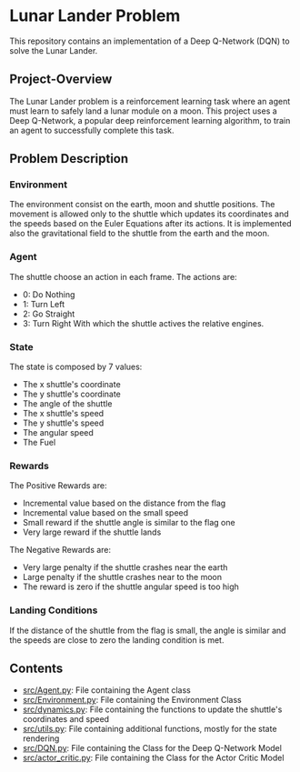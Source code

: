# Lunar Lander Problem
This repository contains an implementation of a Deep Q-Network (DQN) to solve the Lunar Lander.

## Project-Overview
The Lunar Lander problem is a reinforcement learning task where an agent must learn to safely land a lunar module on a moon. 
This project uses a Deep Q-Network, a popular deep reinforcement learning algorithm, to train an agent to successfully complete this task.

## Problem Description
### Environment
The environment consist on the earth, moon and shuttle positions.
The movement is allowed only to the shuttle which updates its coordinates and the speeds based on the Euler Equations after its actions.
It is implemented also the gravitational field to the shuttle from the earth and the moon.

### Agent
The shuttle choose an action in each frame. The actions are:
- 0: Do Nothing
- 1: Turn Left
- 2: Go Straight
- 3: Turn Right
With which the shuttle actives the relative engines.

### State
The state is composed by 7 values:
- The x shuttle's coordinate
- The y shuttle's coordinate
- The angle of the shuttle
- The x shuttle's speed
- The y shuttle's speed
- The angular speed
- The Fuel

### Rewards
The Positive Rewards are:
- Incremental value based on the distance from the flag
- Incremental value based on the small speed
- Small reward if the shuttle angle is similar to the flag one
- Very large reward if the shuttle lands

The Negative Rewards are:
- Very large penalty if the shuttle crashes near the earth
- Large penalty if the shuttle crashes near to the moon
- The reward is zero if the shuttle angular speed is too high

### Landing Conditions
If the distance of the shuttle from the flag is small, the angle is similar and the speeds are close to zero the landing condition is met.

## Contents
- [src/Agent.py](https://github.com/Nefasto1/Reinforcement-Learning-Project/blob/main/src/Agent.py): File containing the Agent class
- [src/Environment.py](https://github.com/Nefasto1/Reinforcement-Learning-Project/blob/main/src/Environment.py): File containing the Environment Class
- [src/dynamics.py](https://github.com/Nefasto1/Reinforcement-Learning-Project/blob/main/src/dynamics.py): File containing the functions to update the shuttle's coordinates and speed
- [src/utils.py](https://github.com/Nefasto1/Reinforcement-Learning-Project/blob/main/src/utils.py): File containing additional functions, mostly for the state rendering
- [src/DQN.py](https://github.com/Nefasto1/Reinforcement-Learning-Project/blob/main/src/DQN.py): File containing the Class for the Deep Q-Network Model
- [src/actor_critic.py](https://github.com/Nefasto1/Reinforcement-Learning-Project/blob/main/src/actor_critic.py): File containing the Class for the Actor Critic Model

